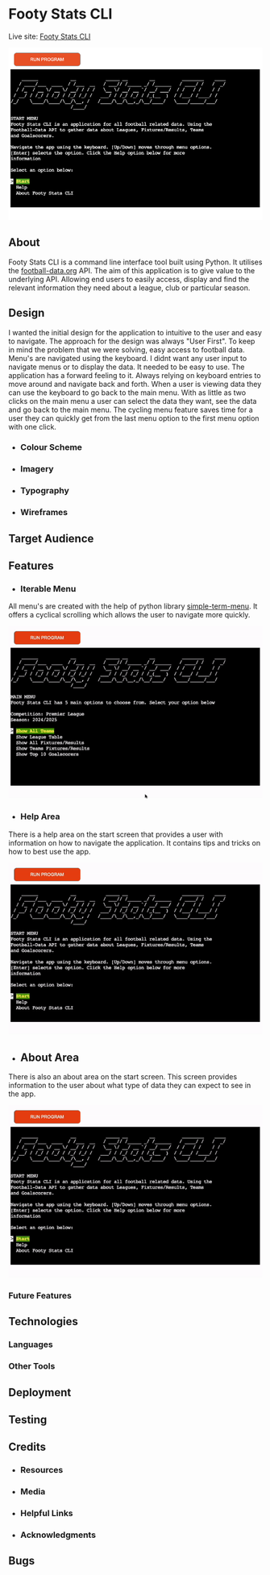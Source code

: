 # Footy Stats CLI

Live site: [Footy Stats CLI](https://footy-stats-cli-7fb9beca2387.herokuapp.com/)

![Main image](documentation/images/start_screen.png)

## About
Footy Stats CLI is a command line interface tool built using Python. It utilises 
the [football-data.org](https://www.football-data.org/) API. The aim of this application 
is to give value to the underlying API. Allowing end users to easily access, display 
and find the relevant information they need about a league, club or particular season. 


## Design
I wanted the initial design for the application to intuitive to the user and easy
to navigate. The approach for the design was always "User First". To keep in mind
the problem that we were solving, easy access to football data. Menu's are navigated
using the keyboard. I didnt want any user input to navigate menus or to display the 
data. It needed to be easy to use. The application has a forward feeling to it. 
Always relying on keyboard entries to move around and navigate back and forth. 
When a user is viewing data they can use the keyboard to go back to the main menu.
With as little as two clicks on the main menu a user can select the data they 
want, see the data and go back to the main menu. The cycling menu feature saves 
time for a user they can quickly get from the last menu option to the first menu 
option with one click. 

- ### Colour Scheme 


- ### Imagery

- ### Typography 


- ### Wireframes

## Target Audience


## Features

- ### Iterable Menu 
All menu's are created with the help of python library [simple-term-menu](https://pypi.org/project/simple-term-menu/). 
It offers a cyclical scrolling which allows the user to navigate more quickly.

![Cyclical Menu](documentation/images/cyclical_menu.gif)

- ### Help Area
There is a help area on the start screen that provides a user with information on how to navigate the application.
It contains tips and tricks on how to best use the app. 

![Help Area](documentation/images/help_area.gif)

- ## About Area
There is also an about area on the start screen. This screen provides information to the user about what type of data they
can expect to see in the app. 

![About Area](documentation/images/about_area.gif)


### Future Features

## Technologies

### Languages


### Other Tools


## Deployment


## Testing

## Credits

- ### Resources
 

- ### Media

- ### Helpful Links


- ### Acknowledgments 


## Bugs
